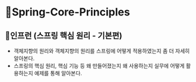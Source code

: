 # 🍃Spring-Core-Principles
## 🌳인프런 (스프링 핵심 원리 - 기본편)
- 객체지향의 원리와 객체지향의 원리를 스프링에 어떻게 적용하였는지 좀 더 자세히 알아본다.
- 스프링의 핵심 원리, 핵심 기능 등 왜 만들어졌는지 왜 사용하는지 실무에 어떻게 활용하는지 예제를 통해 알아본다.
